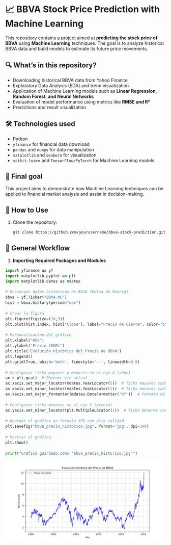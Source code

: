 # 📈 BBVA Stock Price Prediction with Machine Learning

This repository contains a project aimed at **predicting the stock price of BBVA** using **Machine Learning** techniques. The goal is to analyze historical BBVA data and build models to estimate its future price movements.

## 🔍 **What’s in this repository?**  
- Downloading historical BBVA data from Yahoo Finance  
- Exploratory Data Analysis (EDA) and trend visualization  
- Application of Machine Learning models such as **Linear Regression, Random Forest, and Neural Networks**  
- Evaluation of model performance using metrics like **RMSE and R²**  
- Predictions and result visualization  

## 🛠 **Technologies used**  
- Python 
- `yfinance` for financial data download  
- `pandas` and `numpy` for data manipulation  
- `matplotlib` and `seaborn` for visualization  
- `scikit-learn` and `TensorFlow/PyTorch` for Machine Learning models  

## 🚀 **Final goal**  
This project aims to demonstrate how Machine Learning techniques can be applied to financial market analysis and assist in decision-making.

## 📝 **How to Use**  
1. Clone the repository:  
   ```bash
   git clone https://github.com/yourusername/bbva-stock-prediction.git


## 📌 General Workflow  

1. **Importing Required Packages and Modules**

```Python
import yfinance as yf
import matplotlib.pyplot as plt
import matplotlib.dates as mdates

# Descargar datos históricos de BBVA (Bolsa de Madrid)
bbva = yf.Ticker("BBVA.MC")
hist = bbva.history(period="max")

# Crear la figura
plt.figure(figsize=(10,5))
plt.plot(hist.index, hist["Close"], label="Precio de Cierre", color="b", linewidth=0.8)  # Línea más delgada

# Personalización del gráfico
plt.xlabel("Año")
plt.ylabel("Precio (EUR)")
plt.title("Evolución Histórica del Precio de BBVA")
plt.legend()
plt.grid(True, which='both', linestyle='--', linewidth=0.5)

# Configurar ticks mayores y menores en el eje X (años)
ax = plt.gca()  # Obtener eje actual
ax.xaxis.set_major_locator(mdates.YearLocator(5))  # Ticks mayores cada 5 años
ax.xaxis.set_minor_locator(mdates.YearLocator(1))  # Ticks menores cada 1 año
ax.xaxis.set_major_formatter(mdates.DateFormatter('%Y'))  # Formato de año en ticks mayores

# Configurar ticks menores en el eje Y (precio)
ax.yaxis.set_minor_locator(plt.MultipleLocator(1))  # Ticks menores cada 1 unidad en el precio

# Guardar el gráfico en formato JPG con alta calidad
plt.savefig("bbva_precio_historico.jpg", format='jpg', dpi=300)  

# Mostrar el gráfico
plt.show()

print("Gráfico guardado como 'bbva_precio_historico.jpg'")

```
![Data](plots/bbva_precio_historico.jpg)

